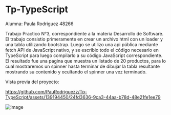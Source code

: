 # Tp-TypeScript
Alumna: Paula Rodriguez 48266

Trabajo Practico N°3, correspondiente a la materia Desarrollo de Software. 
El trabajo consistio primeramente en crear un archivo html con un loader y una tabla utilizando bootstrap. Luego se utilizo una api pública mediante fetch API de JavaScript nativo, y se escribio todo el código necesario en TypeScript para luego compilarlo a su código JavaScript correspondiente.
El resultado fue una pagina que muestra un listado de 20 productos, para lo cual mostraremos un spinner hasta terminar de dibujar la tabla resultante mostrando su contenido y ocultando el spinner una vez terminado.

Vista previa del proyecto:


https://github.com/PauRodriguezz/Tp-TypeScript/assets/139194450/24fd3636-9ca3-44aa-b78d-48e21fe1ee79


![image](https://github.com/PauRodriguezz/Tp-TypeScript/assets/139194450/e61b320a-915f-459a-8c7e-14a4ad9eaa5f)

